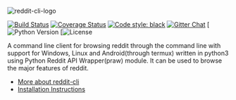    ![reddit-cli-logo](https://i.imgur.com/j0j2Exy.png)
          
[![Build Status](https://travis-ci.org/AyamDobhal/reddit-cli.svg?branch=master)](https://travis-ci.org/AyamDobhal/reddit-cli)
[![Coverage Status](https://codecov.io/gh/AyamDobhal/reddit-cli/branch/master/graph/badge.svg)](https://codecov.io/gh/AyamDobhal/reddit-cli)
[![Code style: black](https://img.shields.io/badge/code%20style-black-000000.svg)](https://github.com/ambv/black)
[![Gitter Chat](https://badges.gitter.im/AyamDobhal/reddit-cli/Lobby.svg)](https://gitter.im/reddit-cli/Lobby?utm_source=badge&utm_medium=badge&utm_campaign=pr-badge&utm_content=badge)
[![Python Version](https://img.shields.io/badge/python-%3E=_3.6-green.svg)
[![License](https://img.shields.io/badge/License-MIT-blue.svg)

A command line client for browsing reddit through the command line with support for Windows, Linux and Android(through termux) written in python3 using Python Reddit API Wrapper(praw) module. It can be used to browse the major features of reddit.
* [More about reddit-cli](https://github.com/AyamDobhal/reddit-cli/wiki)
* [Installation Instructions](https://github.com/AyamDobhal/reddit-cli/wiki/Guide-for-setting-things-up)

